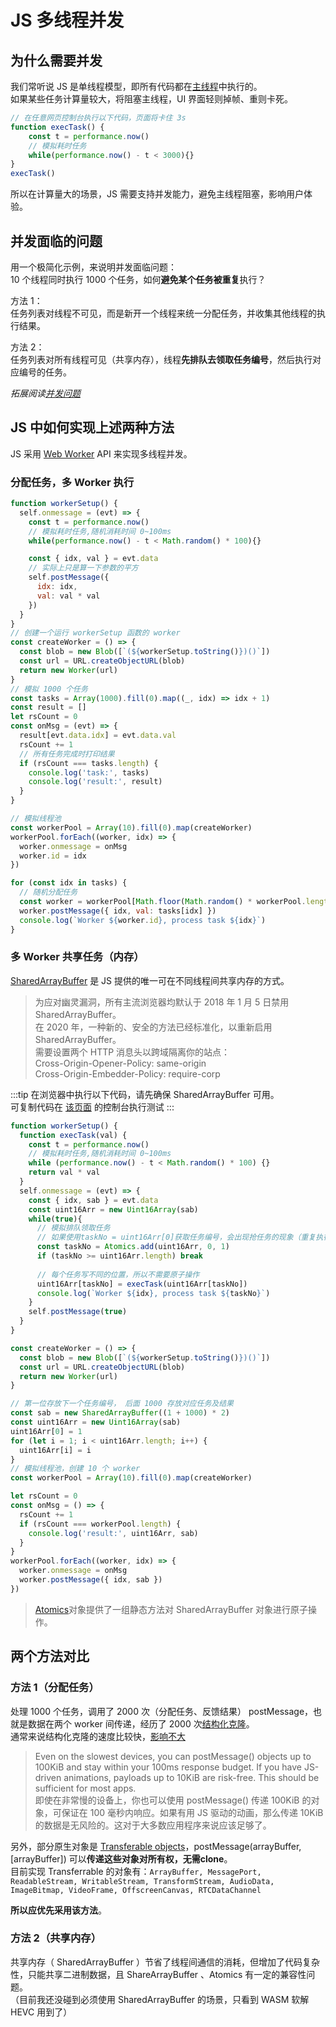 # JS 多线程并发

## 为什么需要并发
我们常听说 JS 是单线程模型，即所有代码都在[主线程](https://developer.mozilla.org/zh-CN/docs/Glossary/Main_thread)中执行的。  
如果某些任务计算量较大，将阻塞主线程，UI 界面轻则掉帧、重则卡死。  

```js
// 在任意网页控制台执行以下代码，页面将卡住 3s
function execTask() {
    const t = performance.now()
    // 模拟耗时任务
    while(performance.now() - t < 3000){}
}
execTask()
```
所以在计算量大的场景，JS 需要支持并发能力，避免主线程阻塞，影响用户体验。

## 并发面临的问题
用一个极简化示例，来说明并发面临问题：  
10 个线程同时执行 1000 个任务，如何**避免某个任务被重复**执行？

方法 1：  
任务列表对线程不可见，而是新开一个线程来统一分配任务，并收集其他线程的执行结果。

方法 2：  
任务列表对所有线程可见（共享内存），线程**先排队去领取任务编号**，然后执行对应编号的任务。  


*拓展阅读[并发问题](https://mp.weixin.qq.com/s/K9gsRxy9idy2_k6Gbmyw9g)*

## JS 中如何实现上述两种方法
JS 采用 [Web Worker](https://developer.mozilla.org/zh-CN/docs/Web/API/Web_Workers_API) API 来实现多线程并发。

### 分配任务，多 Worker 执行
```js
function workerSetup() {
  self.onmessage = (evt) => {
    const t = performance.now()
    // 模拟耗时任务,随机消耗时间 0~100ms
    while(performance.now() - t < Math.random() * 100){}

    const { idx, val } = evt.data
    // 实际上只是算一下参数的平方
    self.postMessage({
      idx: idx,
      val: val * val
    })
  }
}
// 创建一个运行 workerSetup 函数的 worker
const createWorker = () => {
  const blob = new Blob([`(${workerSetup.toString()})()`])
  const url = URL.createObjectURL(blob)
  return new Worker(url)
}
// 模拟 1000 个任务
const tasks = Array(1000).fill(0).map((_, idx) => idx + 1)
const result = []
let rsCount = 0
const onMsg = (evt) => {
  result[evt.data.idx] = evt.data.val
  rsCount += 1
  // 所有任务完成时打印结果
  if (rsCount === tasks.length) {
    console.log('task:', tasks)
    console.log('result:', result)
  }
}

// 模拟线程池
const workerPool = Array(10).fill(0).map(createWorker)
workerPool.forEach((worker, idx) => {
  worker.onmessage = onMsg
  worker.id = idx
})

for (const idx in tasks) {
  // 随机分配任务
  const worker = workerPool[Math.floor(Math.random() * workerPool.length)]
  worker.postMessage({ idx, val: tasks[idx] })
  console.log(`Worker ${worker.id}, process task ${idx}`)
}
```

### 多 Worker 共享任务（内存）
[SharedArrayBuffer](https://developer.mozilla.org/zh-CN/docs/Web/JavaScript/Reference/Global_Objects/SharedArrayBuffer) 是 JS 提供的唯一可在不同线程间共享内存的方式。

> 为应对幽灵漏洞，所有主流浏览器均默认于 2018 年 1 月 5 日禁用 SharedArrayBuffer。  
> 在 2020 年，一种新的、安全的方法已经标准化，以重新启用 SharedArrayBuffer。  
> 需要设置两个 HTTP 消息头以跨域隔离你的站点：  
> Cross-Origin-Opener-Policy: same-origin  
> Cross-Origin-Embedder-Policy: require-corp  

:::tip
在浏览器中执行以下代码，请先确保 SharedArrayBuffer 可用。  
可复制代码在 <a href="https://live.bilibili.com/3" target="_blank">该页面</a> 的控制台执行测试
:::
```js
function workerSetup() {
  function execTask(val) {
    const t = performance.now()
    // 模拟耗时任务,随机消耗时间 0~100ms
    while (performance.now() - t < Math.random() * 100) {}
    return val * val
  }
  self.onmessage = (evt) => {
    const { idx, sab } = evt.data
    const uint16Arr = new Uint16Array(sab)
    while(true){
      // 模拟排队领取任务
      // 如果使用taskNo = uint16Arr[0]获取任务编号，会出现抢任务的现象（重复执行任务）
      const taskNo = Atomics.add(uint16Arr, 0, 1) 
      if (taskNo >= uint16Arr.length) break
      
      // 每个任务写不同的位置，所以不需要原子操作
      uint16Arr[taskNo] = execTask(uint16Arr[taskNo])
      console.log(`Worker ${idx}, process task ${taskNo}`)
    }
    self.postMessage(true)
  }
}

const createWorker = () => {
  const blob = new Blob([`(${workerSetup.toString()})()`])
  const url = URL.createObjectURL(blob)
  return new Worker(url)
}

// 第一位存放下一个任务编号， 后面 1000 存放对应任务及结果
const sab = new SharedArrayBuffer((1 + 1000) * 2)
const uint16Arr = new Uint16Array(sab)
uint16Arr[0] = 1
for (let i = 1; i < uint16Arr.length; i++) {
  uint16Arr[i] = i 
}
// 模拟线程池，创建 10 个 worker
const workerPool = Array(10).fill(0).map(createWorker)

let rsCount = 0
const onMsg = () => {
  rsCount += 1
  if (rsCount === workerPool.length) {
    console.log('result:', uint16Arr, sab)
  }
}
workerPool.forEach((worker, idx) => {
  worker.onmessage = onMsg
  worker.postMessage({ idx, sab })
})
```

> [Atomics](https://developer.mozilla.org/zh-CN/docs/Web/JavaScript/Reference/Global_Objects/Atomics)对象提供了一组静态方法对 SharedArrayBuffer 对象进行原子操作。

## 两个方法对比
### 方法 1（分配任务）
处理 1000 个任务，调用了 2000 次（分配任务、反馈结果） postMessage，也就是数据在两个 worker 间传递，经历了 2000 次[结构化克隆](https://developer.mozilla.org/zh-CN/docs/Web/API/Web_Workers_API/Structured_clone_algorithm)。  
通常来说结构化克隆的速度比较快，[影响不大](https://surma.dev/things/is-postmessage-slow/)

> Even on the slowest devices, you can postMessage() objects up to 100KiB and stay within your 100ms response budget. If you have JS-driven animations, payloads up to 10KiB are risk-free. This should be sufficient for most apps.   
> 即使在非常慢的设备上，你也可以使用 postMessage() 传递 100KiB 的对象，可保证在 100 毫秒内响应。如果有用 JS 驱动的动画，那么传递 10KiB 的数据是无风险的。这对于大多数应用程序来说应该足够了。

另外，部分原生对象是 [Transferable objects](https://developer.mozilla.org/en-US/docs/Glossary/Transferable_objects)，postMessage(arrayBuffer, [arrayBuffer]) 可以**传递这些对象对所有权，无需clone**。  
目前实现 Transferrable 的对象有：`ArrayBuffer, MessagePort, ReadableStream, WritableStream, TransformStream, AudioData, ImageBitmap, VideoFrame, OffscreenCanvas, RTCDataChannel`  

**所以应优先采用该方法**。  

### 方法 2（共享内存）
共享内存（ SharedArrayBuffer ）节省了线程间通信的消耗，但增加了代码复杂性，只能共享二进制数据，且 ShareArrayBuffer 、Atomics 有一定的兼容性问题。  
（目前我还没碰到必须使用 SharedArrayBuffer 的场景，只看到 WASM 软解 HEVC 用到了）  